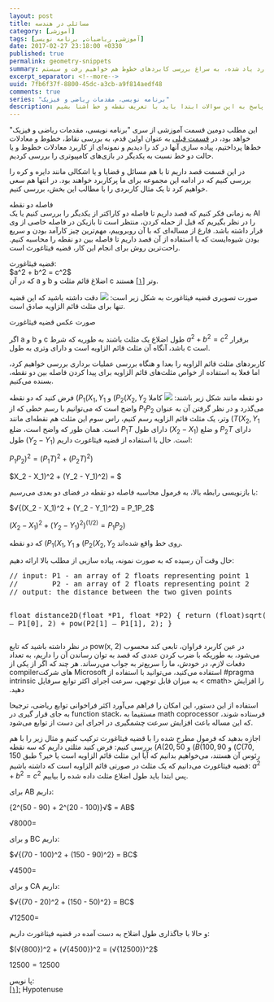 ```yaml
---
layout: post
title: مسائلی در هندسه
category: [آموزشی]
tags: [آموزشی, ریاضیات, برنامه نویسی]
date: 2017-02-27 23:18:00 +0330
published: true
permalink: geometry-snippets
summary: شاید وقتی برای اولین بار به برنامه نویسی بازی‌های کامپیوتری فکر کنیم احتمالا مهم‌ترین سوال برامون اینکه کامپیوتر به چه طریق همه اشیا رو در محل درستشون قرار می‌دهد؟ یا اشیا چگونه توسط کامپیوتر جابجا می‌شن؟ برای پاسخ به این سوالات ابتدا باید به سراغ تعریف نقطه و نحوه قرارگیری اشیا در فضاهای دو بعدی و سه بعدی برویم، دستگاه‌های مختصاتی را بررسی کنیم و سپس به سراغ تعریف خط و بردار بپردازیم. در این پست ضمن بررسی موارد یاد شده، به سراغ بررسی کابردهای خطوط هم خواهیم رفت و سیستم line-line collision detection را هم با هم بررسی خواهیم کرد.
excerpt_separator: <!--more--> 
uuid: 7fb6f37f-8800-45dc-a3cb-a9f814aedf48
comments: true
series: "برنامه نویسی، مقدمات ریاضی و فیزیک"
description: شاید وقتی برای اولین بار به برنامه نویسی بازی‌های کامپیوتری فکر کنیم احتمالا مهم‌ترین سوال برامون اینکه کامپیوتر به چه طریق همه اشیا رو در محل درستشون قرار می‌دهد؟ یا اشیا چگونه توسط کامپیوتر جابجا می‌شن؟ برای پاسخ به این سوالات ابتدا باید با تعریف نقطه و خط آشنا بشیم.
---
```

این مطلب دومین قسمت آموزشی از سری &quot;برنامه نویسی، مقدمات ریاضی و فیزیک&quot; خواهد بود، در [قسمت قبلی](  http://blog.kianooshnaghavi.com/:posts/points-and-lines.html) به عنوان اولین قدم، به بررسی نقاط، خطوط و معادلات خط‌ها پرداختیم، پیاده سازی آنها در کد را دیدیم و نمونه‌ای از کاربرد معادلات خطوط و یا حالت دو خط نسبت به یکدیگر در بازی‌های کامپیوتری را بررسی کردیم.

در این قسمت قصد داریم تا با هم مسائل و قضایا و یا اشکالی مانند دایره و کره را بررسی کنیم که در ادامه این مجموعه برای ما پرکاربرد خواهند بود. در انتها هم سعی خواهیم کرد تا یک مثال کاربردی را با مطالب این بخش، بررسی کنیم.

<div class="post-inline-title">فاصله دو نقطه</div>
به زمانی فکر کنیم که قصد داریم تا فاصله دو کاراکتر از یکدیگر را بررسی کنیم یا یک AI را در نظر بگیریم که قبل از حمله کردن، منتظر است تا بازیکن در فاصله خاصی از وی قرار داشته باشد. فارغ از مساله‌ای که با آن روبروییم، مهم‌ترین چیز کارآمد بودن و سریع بودن شیوه‌ایست که با استفاده از آن قصد داریم تا فاصله بین دو نقطه را محاسبه کنیم. راحت‌ترین روش برای انجام این کار، قضیه فیثاغورث است.

<p><blackquote class="alert">
قضیه فیثاغورث:<br>
$a^2 + b^2 = c^2$<br>
که در آن a و b اضلاغ قائم مثلث و c وتر <a id="footnote-ref-001" style="font-style: normal;" class="foot-note-reference" href="#footnote-001">[۱]</a> هستند.
</blackquote></p>

صورت تصویری قضیه فیثاغورث به شکل زیر است:
<img class="post-image image-responsive" src="https://theskn.github.io/assets/img/2017-02-27/ch002-right-triangle.png"/>
دقت داشته باشید که این قضیه تنها برای <span class="font-color-white">مثلث قائم الزاویه</span> صادق است.


صورت عکس قضیه فیثاغورت

اگر a و b و c طول اضلاع یک مثلث باشند به طوریه که شرط $a^2 + b^2 = c^2$ برقرار باشد، آنگاه آن مثلث قائم الزاویه است و دارای وتری به طول c است.

کاربردهای مثلث قائم الزاویه را بعدا و هنگاه بررسی عملیات برداری بررسی خواهیم کرد، اما فعلا به استفاده از خواص مثلث‌های قائم الزاویه برای پیدا کردن فاصله بین دو نقطه، بسنده می‌کنیم.

فرض کنید که دو نقطه $(P_1(X_1, Y_1$ و $(P_2(X_2, Y_2$ دو نقطه مانند شکل زیر باشند:
<img class="post-image image-responsive" src="https://theskn.github.io/assets/img/2017-02-27/ch002-the-pythaforean-example.png"/>
کاملا واضح است که می‌توانیم با رسم خطی که از $P_1P_2$ می‌گذرد و در نظر گرفتن آن به عنوان وتر، یک مثلث قائم الزاویه رسم کنیم، راس سوم این مثلث هم نقطه‌ای مانند $(T(X_2, Y_1$ است. همان طور که واضح است، ضلع $P_1T$ دارای طول $(X_2 - X_1)$  و ضلع $P_2T$ دارای طول $(Y_2 - Y_1)$ است. حال با استفاده از قضیه فیثاغورث داریم:

$P_1P_2)^2 = (P_1T)^2 + (P_2T)^2)$

$X_2 - X_1)^2 + (Y_2 - Y_1)^2) = $

با بازنویسی رابطه بالا، به فرمول <span class="highlight-text">محاسبه فاصله دو نقطه در فضای دو بعدی</span> می‌رسیم:

<span class="ltr-direction">
$√{(X_2 - X_1)^2 + (Y_2 - Y_1)^2} = P_1P_2$
     
$(X_2 - X_1)^2 + (Y_2 - Y_1)^2)^(1/2) = P_1P_2)$
</span>

که دو نقطه $(P_1(X_1, Y_1$ و $(P_2(X_2, Y_2$ روی خط واقع شده‌اند.

حال وقت آن رسیده که به صورت نمونه، پیاده سازیی از مطلب بالا ارائه دهیم:
<div class="ltr-direction font-family-consolas">
<pre class="brush: cpp">
// input: P1 - an array of 2 floats representing point 1
//        P2 - an array of 2 floats representing point 2
// output: the distance between the two given points

float distance2D(float *P1, float *P2)
{
     return (float)sqrt(pow(P2[0] – P1[0], 2) + 
                        pow(P2[1] – P1[1], 2);
}
</pre>
</div>
در نظر داشته باشید که تابع pow(x, 2) در عین کاربرد فراوان، تابعی کند محسوب می‌شود، به طوریکه با ضرب کردن عددی که قصد به توان رساندن آن را داریم، به تعداد دفعات لازم، در خودش، ما را سریع‌تر به جواب می‌رساند. هر چند که اگر از یکی از compilerهای شرکت Microsoft استفاده می‌کنید، می‌توانید با استفاده از #pragma intrinsic به میزان قابل توجهی، سرعت اجرای اکثر توابع سرفایل &#60;
cmath&#62; را افزایش دهید.

استفاده از این دستور، این امکان را فراهم می‌آورد اکثر فراخوانی توابع ریاضی، ترجیحا به جای قرار گیری در function stack، مستقیما به math coprocessor فرستاده شوند، که این مساله باعث افزایش سرعت چشمگیری در اجرای این دست از توابع می‌شود.

اجازه بدهید که فرمول مطرح شده را با قضیه فیثاغورث ترکیب کنیم و مثال زیر را با هم بررسی کنیم:
فرض کنید مثلثی داریم که سه نقطه $(A(20, 50$ و $(B(100, 90$ و $(C(70, 150$ رئوس آن هستند، می‌خواهیم بدانیم که آیا این مثلث قائم الزاویه است یا خیر؟
طبق قضیه فیثاغورث می‌دانیم که یک مثلث در صورتی قائم الزاویه است که داشته باشیم: $a^2 + b^2 = c^2$ پس ابتدا باید طول اضلاع مثلث داده شده را بیابیم.

برای AB داریم:

<span class="ltr-direction">
$√{(100 - 20)^2 + (90 - 50)^2} = AB$

$√{8000} =$
</span>

و برای BC داریم:

<span class="ltr-direction">
$√{(70 - 100)^2 + (150 - 90)^2} = BC$

$√{4500} =$
</span>

و برای CA داریم:

<span class="ltr-direction">
$√{(70 - 20)^2 + (150 - 50)^2} = BC$

$√{12500} =$
</span>

و حالا با جاگذاری طول اضلاح به دست آمده در قضیه فیثاغورث داریم:

<span class="ltr-direction">
$(√{800})^2 + (√{4500})^2 = (√{12500})^2$

$12500 = 12500$
</span>

<div class="foot-note-header">پا نویس:</div>
<span id="footnote-001" class="foot-note"><a href="#footnote-ref-001">[۱]:</a> Hypotenuse</span>

